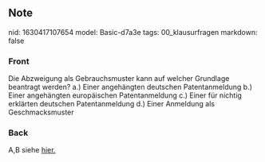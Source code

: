 ## Note
nid: 1630417107654
model: Basic-d7a3e
tags: 00_klausurfragen
markdown: false

### Front
Die Abzweigung als Gebrauchsmuster kann auf welcher Grundlage beantragt werden?
a.) Einer angehängten deutschen Patentanmeldung
b.) Einer angehängten europäischen Patentanmeldung
c.) Einer für nichtig erklärten deutschen Patentanmeldung
d.) Einer Anmeldung als Geschmacksmuster

### Back
A,B siehe <a href= 
"https://www.dpma.de/gebrauchsmuster/anmeldung/abzweigung/index.html">
hier.</a>
